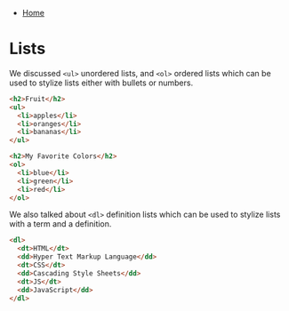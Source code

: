 - [Home](../README.md)
# Lists
We discussed `<ul>` unordered lists, and `<ol>` ordered lists which can be used to stylize lists either with bullets or numbers.  
  
```html
<h2>Fruit</h2>
<ul>
  <li>apples</li>
  <li>oranges</li>
  <li>bananas</li>
</ul>

<h2>My Favorite Colors</h2>
<ol>
  <li>blue</li>
  <li>green</li>
  <li>red</li>
</ol>
```  


We also talked about `<dl>` definition lists which can be used to stylize lists with a term and a definition.  

```html
<dl>
  <dt>HTML</dt>
  <dd>Hyper Text Markup Language</dd>
  <dt>CSS</dt>
  <dd>Cascading Style Sheets</dd>
  <dt>JS</dt>
  <dd>JavaScript</dd>
</dl>
```  